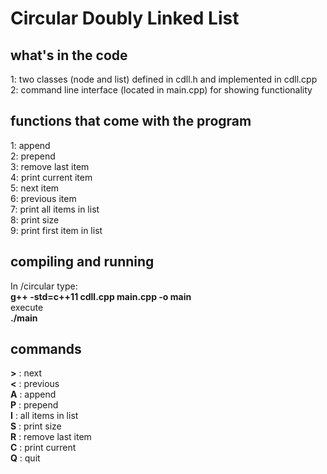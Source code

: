 # Circular Doubly Linked List 


## what's in the code
1: two classes (node and list) defined in cdll.h and implemented in cdll.cpp <br>
2: command line interface (located in main.cpp) for showing functionality <br>

## functions that come with the program
1: append <br> 
2: prepend <br>
3: remove last item <br>
4: print current item <br>
5: next item <br>
6: previous item <br>
7: print all items in list <br>
8: print size <br>
9: print first item in list <br>

## compiling and running 

In /circular type: <br>
**g++ -std=c++11 cdll.cpp main.cpp -o main**<br>
execute<br> 
**./main**<br>

## commands
**>** : next <br>
**<** : previous <br> 
**A** : append <br>
**P** : prepend <br> 
**I** : all items in list <br> 
**S** : print size <br> 
**R** : remove last item <br> 
**C** : print current <br> 
**Q** : quit <br>
